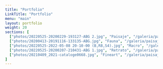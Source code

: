 ```yaml
---
title: "Portfolio"
LinkTitle: "Portfolio"
menu: "main"
layout: portfolio
weight: 20
sections: [
  ["photos/20220525-20200229-193127-ABG 2.jpg", "Paisaje", "/galeria/paisaje"],
  ["photos/20200413-20191116-133135-ABG.jpg", "Fauna", "/galeria/paisaje"],
  ["photos/20220525-2022-05-08 20-10-00 (B,R8,S4).jpg", "Macro", "/galeria/paisaje"],
  ["photos/20220525-20200207-210431-ABG 1.jpg", "Retrato", "/galeria/paisaje"],
  ["photos/20210409_2021-cataloge0668.jpg", "Fineart", "/galeria/paisaje"]
]
---
```

